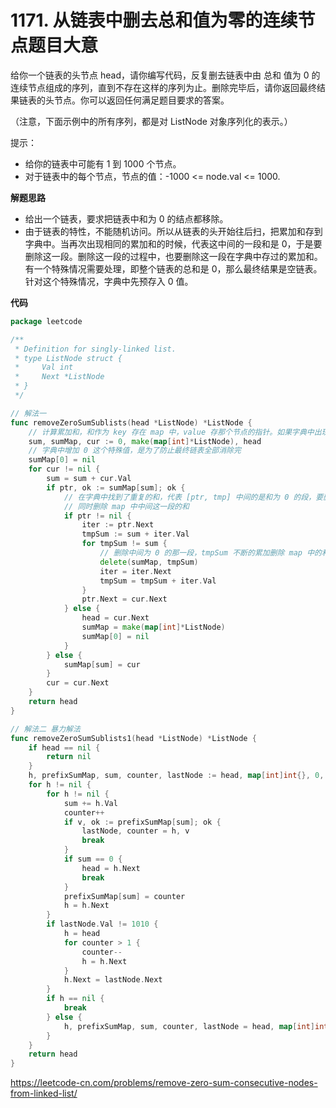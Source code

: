 # 1171. 从链表中删去总和值为零的连续节点**题目大意** 

给你一个链表的头节点 head，请你编写代码，反复删去链表中由 总和 值为 0 的连续节点组成的序列，直到不存在这样的序列为止。删除完毕后，请你返回最终结果链表的头节点。你可以返回任何满足题目要求的答案。

（注意，下面示例中的所有序列，都是对 ListNode 对象序列化的表示。）

提示：

- 给你的链表中可能有 1 到 1000 个节点。
- 对于链表中的每个节点，节点的值：-1000 <= node.val <= 1000.

**解题思路** 

- 给出一个链表，要求把链表中和为 0 的结点都移除。
- 由于链表的特性，不能随机访问。所以从链表的头开始往后扫，把累加和存到字典中。当再次出现相同的累加和的时候，代表这中间的一段和是 0，于是要删除这一段。删除这一段的过程中，也要删除这一段在字典中存过的累加和。有一个特殊情况需要处理，即整个链表的总和是 0，那么最终结果是空链表。针对这个特殊情况，字典中先预存入 0 值。

**代码** 

```go
package leetcode

/**
 * Definition for singly-linked list.
 * type ListNode struct {
 *     Val int
 *     Next *ListNode
 * }
 */

// 解法一
func removeZeroSumSublists(head *ListNode) *ListNode {
	// 计算累加和，和作为 key 存在 map 中，value 存那个节点的指针。如果字典中出现了重复的和，代表出现了和为 0 的段。
	sum, sumMap, cur := 0, make(map[int]*ListNode), head
	// 字典中增加 0 这个特殊值，是为了防止最终链表全部消除完
	sumMap[0] = nil
	for cur != nil {
		sum = sum + cur.Val
		if ptr, ok := sumMap[sum]; ok {
			// 在字典中找到了重复的和，代表 [ptr, tmp] 中间的是和为 0 的段，要删除的就是这一段。
			// 同时删除 map 中中间这一段的和
			if ptr != nil {
				iter := ptr.Next
				tmpSum := sum + iter.Val
				for tmpSum != sum {
					// 删除中间为 0 的那一段，tmpSum 不断的累加删除 map 中的和
					delete(sumMap, tmpSum)
					iter = iter.Next
					tmpSum = tmpSum + iter.Val
				}
				ptr.Next = cur.Next
			} else {
				head = cur.Next
				sumMap = make(map[int]*ListNode)
				sumMap[0] = nil
			}
		} else {
			sumMap[sum] = cur
		}
		cur = cur.Next
	}
	return head
}

// 解法二 暴力解法
func removeZeroSumSublists1(head *ListNode) *ListNode {
	if head == nil {
		return nil
	}
	h, prefixSumMap, sum, counter, lastNode := head, map[int]int{}, 0, 0, &ListNode{Val: 1010}
	for h != nil {
		for h != nil {
			sum += h.Val
			counter++
			if v, ok := prefixSumMap[sum]; ok {
				lastNode, counter = h, v
				break
			}
			if sum == 0 {
				head = h.Next
				break
			}
			prefixSumMap[sum] = counter
			h = h.Next
		}
		if lastNode.Val != 1010 {
			h = head
			for counter > 1 {
				counter--
				h = h.Next
			}
			h.Next = lastNode.Next
		}
		if h == nil {
			break
		} else {
			h, prefixSumMap, sum, counter, lastNode = head, map[int]int{}, 0, 0, &ListNode{Val: 1010}
		}
	}
	return head
}
```

https://leetcode-cn.com/problems/remove-zero-sum-consecutive-nodes-from-linked-list/